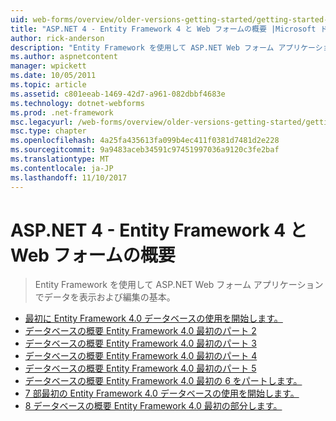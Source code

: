 ```yaml
---
uid: web-forms/overview/older-versions-getting-started/getting-started-with-ef/index
title: "ASP.NET 4 - Entity Framework 4 と Web フォームの概要 |Microsoft ドキュメント"
author: rick-anderson
description: "Entity Framework を使用して ASP.NET Web フォーム アプリケーションでデータを表示および編集の基本。"
ms.author: aspnetcontent
manager: wpickett
ms.date: 10/05/2011
ms.topic: article
ms.assetid: c801eeab-1469-42d7-a961-082dbbf4683e
ms.technology: dotnet-webforms
ms.prod: .net-framework
msc.legacyurl: /web-forms/overview/older-versions-getting-started/getting-started-with-ef
msc.type: chapter
ms.openlocfilehash: 4a25fa435613fa099b4ec411f0381d7481d2e228
ms.sourcegitcommit: 9a9483aceb34591c97451997036a9120c3fe2baf
ms.translationtype: MT
ms.contentlocale: ja-JP
ms.lasthandoff: 11/10/2017
---
```

<a name="aspnet-4---getting-started-with-entity-framework-4-and-web-forms"></a>ASP.NET 4 - Entity Framework 4 と Web フォームの概要
====================
> Entity Framework を使用して ASP.NET Web フォーム アプリケーションでデータを表示および編集の基本。


- [最初に Entity Framework 4.0 データベースの使用を開始します。](the-entity-framework-and-aspnet-getting-started-part-1.md)
- [データベースの概要 Entity Framework 4.0 最初のパート 2](the-entity-framework-and-aspnet-getting-started-part-2.md)
- [データベースの概要 Entity Framework 4.0 最初のパート 3](the-entity-framework-and-aspnet-getting-started-part-3.md)
- [データベースの概要 Entity Framework 4.0 最初のパート 4](the-entity-framework-and-aspnet-getting-started-part-4.md)
- [データベースの概要 Entity Framework 4.0 最初のパート 5](the-entity-framework-and-aspnet-getting-started-part-5.md)
- [データベースの概要 Entity Framework 4.0 最初の 6 をパートします。](the-entity-framework-and-aspnet-getting-started-part-6.md)
- [7 部最初の Entity Framework 4.0 データベースの使用を開始します。](the-entity-framework-and-aspnet-getting-started-part-7.md)
- [8 データベースの概要 Entity Framework 4.0 最初の部分します。](the-entity-framework-and-aspnet-getting-started-part-8.md)
